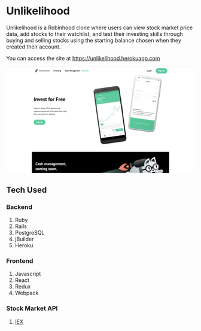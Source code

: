 # Unlikelihood

Unlikelihood is a Robinhood clone where users can view stock market price data, add stocks to their watchlist, and test their investing skills through buying and selling stocks using the starting balance chosen when they created their account.

You can access the site at https://unlikelihood.herokuapp.com

![](./docs/splash.png)

## Tech Used

### Backend

1. Ruby
2. Rails
3. PostgreSQL
4. jBuilder
5. Heroku

### Frontend

1. Javascript
2. React
3. Redux
4. Webpack

### Stock Market API

1. [IEX](https://iextrading.com)


